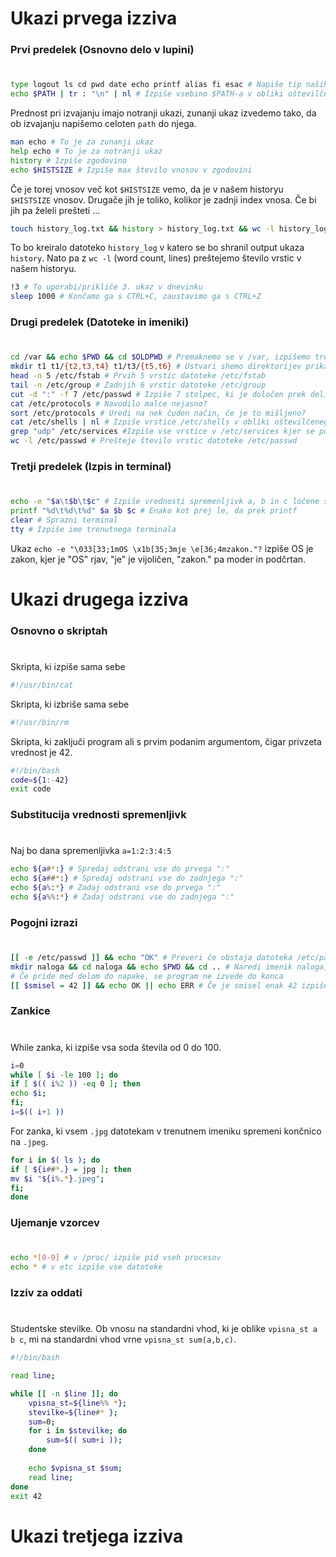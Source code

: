 # Ukazi prvega izziva
### Prvi predelek (Osnovno delo v lupini)
#
```bash
type logout ls cd pwd date echo printf alias fi esac # Napiše tip naših ukazov, če so notranji/zunanji ukazi, če so keywordi ...
echo $PATH | tr : "\n" | nl # Izpiše vsebino $PATH-a v obliki oštevilčenega seznama
```
Prednost pri izvajanju imajo notranji ukazi, zunanji ukaz izvedemo tako, da ob izvajanju napišemo celoten `path` do njega.
```bash
man echo # To je za zunanji ukaz
help echo # To je za notranji ukaz
history # Izpiše zgodovino
echo $HISTSIZE # Izpiše max število vnosov v zgodovini 
```
Če je torej vnosov več kot `$HISTSIZE` vemo, da je v našem historyu `$HISTSIZE` vnosov.
Drugače jih je toliko, kolikor je zadnji index vnosa.
Če bi jih pa želeli prešteti ...
```bash
touch history_log.txt && history > history_log.txt && wc -l history_log.txt
```
To bo kreiralo datoteko `history_log` v katero se bo shranil output ukaza `history`.
Nato pa z `wc -l` (word count, lines) preštejemo število vrstic v našem historyu.
```bash
!3 # To uporabi/prikliče 3. ukaz v dnevinku
sleep 1000 # Končamo ga s CTRL+C, zaustavimo ga s CTRL+Z
```
  
  
### Drugi predelek (Datoteke in imeniki)
#
```bash
cd /var && echo $PWD && cd $OLDPWD # Premaknemo se v /var, izpišemo trenutni delovni direktorij in se premaknemo v prejšnji delovni direktorij
mkdir t1 t1/{t2,t3,t4} t1/t3/{t5,t6} # Ustvari shemo direktorijev prikazanih na spletni ucilnici
head -n 5 /etc/fstab # Prvih 5 vrstic datoteke /etc/fstab
tail -n /etc/group # Zadnjih 6 vrstic datoteke /etc/group
cut -d ":" -f 7 /etc/passwd # Izpiše 7 stolpec, ki je določen prek delimiterja ":", datoteke /etc/passwd
cat /etc/protocols # Navodilo malce nejasno?
sort /etc/protocols # Uredi na nek čuden način, če je to mišljeno?
cat /etc/shells | nl # Izpiše vrstice /etc/shells v obliki oštevilčenega seznama
grep "udp" /etc/services #Izpiše vse vrstice v /etc/services kjer se pojavi "udp"
wc -l /etc/passwd # Prešteje število vrstic datoteke /etc/passwd
```
  
  
### Tretji predelek (Izpis in terminal)
#
```bash
echo -e "$a\t$b\t$c" # Izpiše vrednosti spremenljivk a, b in c ločene s tabulatorjem
printf "%d\t%d\t%d" $a $b $c # Enako kot prej le, da prek printf
clear # Sprazni terminal
tty # Izpiše ime trenutnega terminala
```
Ukaz `echo -e "\033[33;1mOS \x1b[35;3mje \e[36;4mzakon."?` izpiše OS je zakon, kjer je "OS" rjav, "je" je vijoličen, "zakon." pa moder in podčrtan.
  
  
  
# Ukazi drugega izziva
### Osnovno o skriptah
#
Skripta, ki izpiše sama sebe
```bash
#!/usr/bin/cat
```
Skripta, ki izbriše sama sebe 
```bash
#!/usr/bin/rm
```
Skripta, ki zaključi program ali s prvim podanim argumentom, čigar privzeta vrednost je 42.
```bash
#!/bin/bash
code=${1:-42}
exit code
```
  
  
### Substitucija vrednosti spremenljivk
#
Naj bo dana spremenljivka `a=1:2:3:4:5`
```bash
echo ${a#*:} # Spredaj odstrani vse do prvega ":"
echo ${a##*:} # Spredaj odstrani vse do zadnjega ":"
echo ${a%:*} # Zadaj odstrani vse do prvega ":"
echo ${a%%:*} # Zadaj odstrani vse do zadnjega ":"
```
  
  
### Pogojni izrazi
#
```bash
[[ -e /etc/passwd ]] && echo "OK" # Preveri če obstaja datoteka /etc/passwd, in če izpiše OK
mkdir naloga && cd naloga && echo $PWD && cd .. # Naredi imenik naloga, skoči vanj, izpiše trenutni delovni imenik in skoči v starševski imenik.
# Če pride med delom do napake, se program ne izvede do konca
[[ $smisel = 42 ]] && echo OK || echo ERR # Če je smisel enak 42 izpiše OK, drugače ERR
```
  
  
### Zankice
#
While zanka, ki izpiše vsa soda števila od 0 do 100.
```bash
i=0
while [ $i -le 100 ]; do
if [ $(( i%2 )) -eq 0 ]; then
echo $i;
fi;
i=$(( i+1 ))
```
For zanka, ki vsem `.jpg` datotekam v trenutnem imeniku spremeni končnico na `.jpeg`.
```bash
for i in $( ls ); do
if [ ${i##*.} = jpg ]; then
mv $i "${i%.*}.jpeg";
fi;
done
```
  
  
### Ujemanje vzorcev
#
```bash
echo *[0-9] # v /proc/ izpiše pid vseh procesov
echo * # v etc izpiše vse datoteke
```
  
### Izziv za oddati
#
Studentske stevilke. Ob vnosu na standardni vhod, ki je oblike
`vpisna_st a b c`, mi na standardni vhod vrne `vpisna_st sum(a,b,c)`.

```bash
#!/bin/bash

read line;

while [[ -n $line ]]; do
    vpisna_st=${line%% *};
    stevilke=${line#* };
    sum=0;
    for i in $stevilke; do
        sum=$(( sum+i ));
    done
    
    echo $vpisna_st $sum;
    read line;
done
exit 42

```

# Ukazi tretjega izziva



